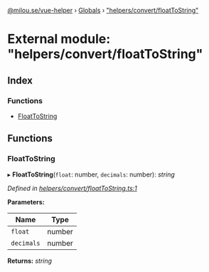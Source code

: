 [@milou.se/vue-helper](../README.md) › [Globals](../globals.md) › ["helpers/convert/floatToString"](_helpers_convert_floattostring_.md)

# External module: "helpers/convert/floatToString"

## Index

### Functions

* [FloatToString](_helpers_convert_floattostring_.md#floattostring)

## Functions

###  FloatToString

▸ **FloatToString**(`float`: number, `decimals`: number): *string*

*Defined in [helpers/convert/floatToString.ts:1](https://github.com/milou-se/milou-vue-helper/blob/ff1ebdd/src/helpers/convert/floatToString.ts#L1)*

**Parameters:**

Name | Type |
------ | ------ |
`float` | number |
`decimals` | number |

**Returns:** *string*
